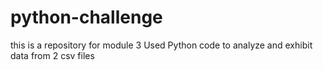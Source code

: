 # python-challenge
this is a repository for module 3
Used Python code to analyze and exhibit data from 2 csv files